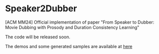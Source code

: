 # Speaker2Dubber
[ACM MM24] Official implementation of paper "From Speaker to Dubber: Movie Dubbing with Prosody and Duration Consistency Learning"

The code will be released soon.

The demos and some generated samples are available at [here](https://speaker2dubber.github.io/)
